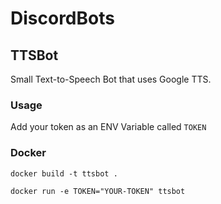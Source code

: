 # DiscordBots

## TTSBot

Small Text-to-Speech Bot that uses Google TTS.

### Usage

Add your token as an ENV Variable called `TOKEN`


### Docker

```
docker build -t ttsbot .

docker run -e TOKEN="YOUR-TOKEN" ttsbot
```

